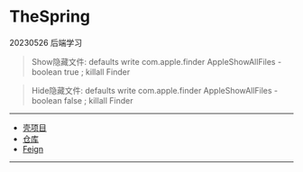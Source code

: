 # TheSpring

20230526 后端学习

> Show隐藏文件:
> defaults write com.apple.finder AppleShowAllFiles -boolean true ; killall Finder


> Hide隐藏文件:
> defaults write com.apple.finder AppleShowAllFiles -boolean false ; killall Finder

***

- [壳项目](https://start.spring.io/)
- [仓库](https://mvnrepository.com/)
- [Feign](https://github.com/OpenFeign/feign)

***